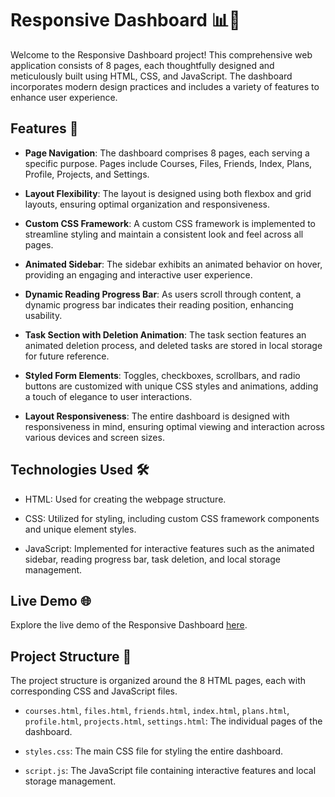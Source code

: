# Responsive Dashboard 📊🌟

Welcome to the Responsive Dashboard project! This comprehensive web application consists of 8 pages, each thoughtfully designed and meticulously built using HTML, CSS, and JavaScript. The dashboard incorporates modern design practices and includes a variety of features to enhance user experience.

## Features 🚀

- **Page Navigation**: The dashboard comprises 8 pages, each serving a specific purpose. Pages include Courses, Files, Friends, Index, Plans, Profile, Projects, and Settings.

- **Layout Flexibility**: The layout is designed using both flexbox and grid layouts, ensuring optimal organization and responsiveness.

- **Custom CSS Framework**: A custom CSS framework is implemented to streamline styling and maintain a consistent look and feel across all pages.

- **Animated Sidebar**: The sidebar exhibits an animated behavior on hover, providing an engaging and interactive user experience.

- **Dynamic Reading Progress Bar**: As users scroll through content, a dynamic progress bar indicates their reading position, enhancing usability.

- **Task Section with Deletion Animation**: The task section features an animated deletion process, and deleted tasks are stored in local storage for future reference.

- **Styled Form Elements**: Toggles, checkboxes, scrollbars, and radio buttons are customized with unique CSS styles and animations, adding a touch of elegance to user interactions.

- **Layout Responsiveness**: The entire dashboard is designed with responsiveness in mind, ensuring optimal viewing and interaction across various devices and screen sizes.

## Technologies Used 🛠️

- HTML: Used for creating the webpage structure.

- CSS: Utilized for styling, including custom CSS framework components and unique element styles.

- JavaScript: Implemented for interactive features such as the animated sidebar, reading progress bar, task deletion, and local storage management.

## Live Demo 🌐

Explore the live demo of the Responsive Dashboard [here](https://fadyza.github.io/dashboard_template_4/).

## Project Structure 📂

The project structure is organized around the 8 HTML pages, each with corresponding CSS and JavaScript files.

- `courses.html`, `files.html`, `friends.html`, `index.html`, `plans.html`, `profile.html`, `projects.html`, `settings.html`: The individual pages of the dashboard.

- `styles.css`: The main CSS file for styling the entire dashboard.

- `script.js`: The JavaScript file containing interactive features and local storage management.

